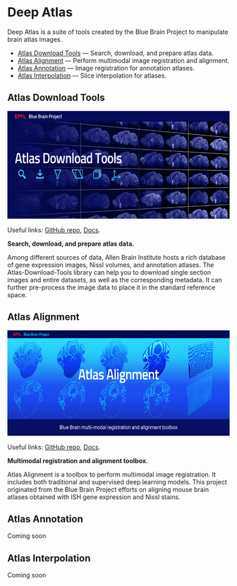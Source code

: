 # Deep Atlas

Deep Atlas is a suite of tools created by the Blue Brain Project to manipulate brain atlas images. 
- [Atlas Download Tools](#atldld) — Search, download, and prepare atlas data.
- [Atlas Alignment](#atlalign) — Perform multimodal image registration and alignment.
- [Atlas Annotation](#atlannot) — Image registration for annotation atlases.
- [Atlas Interpolation](#atlinter) — Slice interpolation for atlases.

## <a name="atldld"></a> Atlas Download Tools

<img src="images/Atlas-Download-Tools-banner.jpg" height="244" width="610"/>

Useful links: [GitHub repo](https://github.com/BlueBrain/Atlas-Download-Tools), [Docs](https://atlas-download-tools.readthedocs.io/en/latest/).

**Search, download, and prepare atlas data.**

Among different sources of data, Allen Brain Institute hosts a rich database of gene expression images, Nissl volumes, and annotation atlases. The Atlas-Download-Tools library can help you to download single section images and entire datasets, as well as the corresponding metadata. It can further pre-process the image data to place it in the standard reference space.


## <a name="atlalign"></a> Atlas Alignment

<img src="images/Atlas_Alignment_banner.jpg" height="239" width="598"/>

Useful links: [GitHub repo](https://github.com/BlueBrain/atlas-alignment), [Docs](https://atlas-alignment.readthedocs.io/en/latest/).

**Multimodal registration and alignment toolbox.**

Atlas Alignment is a toolbox to perform multimodal image registration. It includes both traditional and supervised deep learning models. This project originated from the Blue Brain Project efforts on aligning mouse brain atlases obtained with ISH gene expression and Nissl stains.


## <a name="atlannot"></a> Atlas Annotation

Coming soon

## <a name="atlinter"></a> Atlas Interpolation

Coming soon
